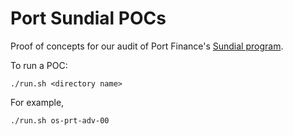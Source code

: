 # Port Sundial POCs

Proof of concepts for our audit of Port Finance's [Sundial program](https://github.com/port-finance/sundial/blob/master/audits/port-finance-sundial-audit-public.pdf).

To run a POC:
```
./run.sh <directory name>
```

For example,
```
./run.sh os-prt-adv-00
```

